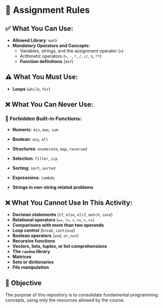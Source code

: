 # 📌 Assignment Rules

## ✅ What You Can Use:
- **Allowed Library**: `math`
- **Mandatory Operators and Concepts**:
  - Variables, strings, and the assignment operator (`=`)
  - Arithmetic operators (`+`, `-`, `*`, `/`, `//`, `%`, `**`)
  - **Function definitions** (`def`)

## ⚠️ What You Must Use:
- **Loops** (`while`, `for`)

## ❌ What You Can Never Use:
### 🚫 Forbidden Built-in Functions:
- **Numeric**: `min`, `max`, `sum`
- **Boolean**: `any`, `all`
- **Structures**: `enumerate`, `map`, `reversed`
- **Selection**: `filter`, `zip`
- **Sorting**: `sort`, `sorted`
- **Expressions**: `lambda`

- **Strings in non-string related problems**

## ❌ What You Cannot Use In This Activity:
- **Decision statements** (`if`, `else`, `elif`, `match`, `case`)
- **Relational operators** (`==`, `!=`, `<`, `<=`, `>`, `>=`)
- **Comparisons with more than two operands**
- **Loop control** (`break`, `continue`)
- **Boolean operators** (`and`, `or`, `not`)
- **Recursive functions**
- **Vectors, lists, tuples, or list comprehensions**
- **The `random` library**
- **Matrices**
- **Sets or dictionaries**
- **File manipulation**

## 🎯 Objective
The purpose of this repository is to consolidate fundamental programming concepts, using only the resources allowed by the course.